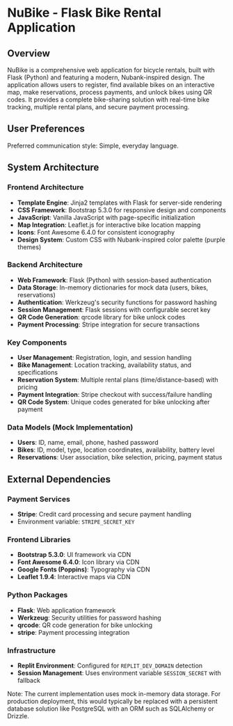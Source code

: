 # NuBike - Flask Bike Rental Application

## Overview

NuBike is a comprehensive web application for bicycle rentals, built with Flask (Python) and featuring a modern, Nubank-inspired design. The application allows users to register, find available bikes on an interactive map, make reservations, process payments, and unlock bikes using QR codes. It provides a complete bike-sharing solution with real-time bike tracking, multiple rental plans, and secure payment processing.

## User Preferences

Preferred communication style: Simple, everyday language.

## System Architecture

### Frontend Architecture
- **Template Engine**: Jinja2 templates with Flask for server-side rendering
- **CSS Framework**: Bootstrap 5.3.0 for responsive design and components
- **JavaScript**: Vanilla JavaScript with page-specific initialization
- **Map Integration**: Leaflet.js for interactive bike location mapping
- **Icons**: Font Awesome 6.4.0 for consistent iconography
- **Design System**: Custom CSS with Nubank-inspired color palette (purple themes)

### Backend Architecture
- **Web Framework**: Flask (Python) with session-based authentication
- **Data Storage**: In-memory dictionaries for mock data (users, bikes, reservations)
- **Authentication**: Werkzeug's security functions for password hashing
- **Session Management**: Flask sessions with configurable secret key
- **QR Code Generation**: qrcode library for bike unlock codes
- **Payment Processing**: Stripe integration for secure transactions

### Key Components
- **User Management**: Registration, login, and session handling
- **Bike Management**: Location tracking, availability status, and specifications
- **Reservation System**: Multiple rental plans (time/distance-based) with pricing
- **Payment Integration**: Stripe checkout with success/failure handling
- **QR Code System**: Unique codes generated for bike unlocking after payment

### Data Models (Mock Implementation)
- **Users**: ID, name, email, phone, hashed password
- **Bikes**: ID, model, type, location coordinates, availability, battery level
- **Reservations**: User association, bike selection, pricing, payment status

## External Dependencies

### Payment Services
- **Stripe**: Credit card processing and secure payment handling
- Environment variable: `STRIPE_SECRET_KEY`

### Frontend Libraries
- **Bootstrap 5.3.0**: UI framework via CDN
- **Font Awesome 6.4.0**: Icon library via CDN
- **Google Fonts (Poppins)**: Typography via CDN
- **Leaflet 1.9.4**: Interactive maps via CDN

### Python Packages
- **Flask**: Web application framework
- **Werkzeug**: Security utilities for password hashing
- **qrcode**: QR code generation for bike unlocking
- **stripe**: Payment processing integration

### Infrastructure
- **Replit Environment**: Configured for `REPLIT_DEV_DOMAIN` detection
- **Session Management**: Uses environment variable `SESSION_SECRET` with fallback

Note: The current implementation uses mock in-memory data storage. For production deployment, this would typically be replaced with a persistent database solution like PostgreSQL with an ORM such as SQLAlchemy or Drizzle.